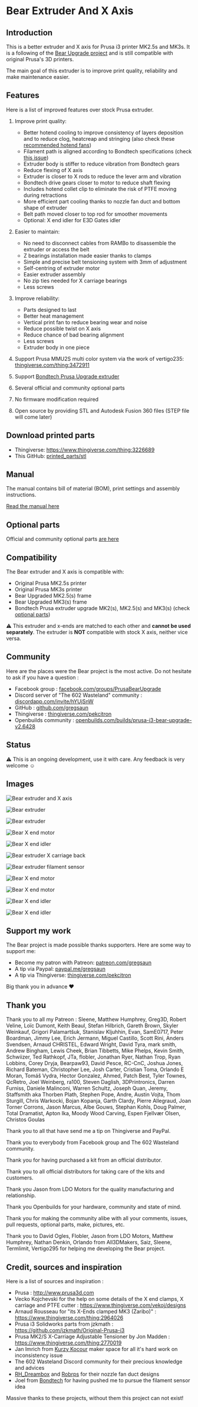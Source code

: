 # Bear Extruder And X Axis



## Introduction

This is a better extruder and X axis for Prusa i3 printer MK2.5s and MK3s. It is a following of the [Bear Upgrade project](https://github.com/gregsaun/prusa_i3_bear_upgrade) and is still compatible with original Prusa's 3D printers.

The main goal of this extruder is to improve print quality, reliability and make maintenance easier.



## Features

Here is a list of improved features over stock Prusa extruder.

1. Improve print quality: 
   * Better hotend cooling to improve consistency of layers deposition and to reduce clog, heatcreap and stringing (also check these [recommended hotend fans](optional_parts/hotend_fan))
   * Filament path is aligned according to Bondtech specifications (check [this issue](https://github.com/prusa3d/Original-Prusa-i3/issues/51))
   * Extruder body is stiffer to reduce vibration from Bondtech gears
   * Reduce flexing of X axis
   * Extruder is closer to X rods to reduce the lever arm and vibration
   * Bondtech drive gears closer to motor to reduce shaft flexing
   * Includes hotend collet clip to eliminate the risk of PTFE moving during retractions
   * More efficient part cooling thanks to nozzle fan duct and bottom shape of extruder
   * Belt path moved closer to top rod for smoother movements
   * Optional: X end idler for E3D Gates idler

1. Easier to maintain: 
   * No need to disconnect cables from RAMBo to disassemble the extruder or access the belt
   * Z bearings installation made easier thanks to clamps
   * Simple and precise belt tensioning system with 3mm of adjustment
   * Self-centring of extruder motor
   * Easier extruder assembly
   * No zip ties needed for X carriage bearings
   * Less screws

1. Improve reliability:
    * Parts designed to last
    * Better heat management
    * Vertical print fan to reduce bearing wear and noise
    * Reduce possible twist on X axis
    * Reduce chance of bad bearing alignment
    * Less screws
    * Extruder body in one piece

1. Support Prusa MMU2S multi color system via the work of vertigo235: [thingiverse.com/thing:3472911](https://www.thingiverse.com/thing:3472911)
1. Support [Bondtech Prusa Upgrade extruder](https://www.bondtech.se/en/product/prusa-i3-mk2-5-mk3-extruder-upgrade/)
1. Several official and community optional parts
1. No firmware modification required
1. Open source by providing STL and Autodesk Fusion 360 files (STEP file will come later)



## Download printed parts
  * Thingiverse: https://www.thingiverse.com/thing:3226689
  * This GitHub: [printed_parts/stl](printed_parts/stl/)


## Manual

The manual contains bill of material (BOM), print settings and assembly instructions.

[Read the manual here](manual/)



## Optional parts

Official and community optional parts [are here](optional_parts)



## Compatibility

The Bear extruder and X axis is compatible with:
  * Original Prusa MK2.5s printer
  * Original Prusa MK3s printer
  * Bear Upgraded MK2.5(s) frame
  * Bear Upgraded MK3(s) frame
  * Bondtech Prusa extruder upgrade MK2(s), MK2.5(s) and MK3(s) (check [optional parts](optional_parts))

:warning: This extruder and x-ends are matched to each other and __cannot be used separately__. The extruder is __NOT__ compatible with stock X axis, neither vice versa.



## Community

Here are the places were the Bear project is the most active. Do not hesitate to ask if you have a question :

* Facebook group : [facebook.com/groups/PrusaBearUpgrade](https://www.facebook.com/groups/PrusaBearUpgrade)
* Discord server of "The 602 Wasteland" community : [discordapp.com/invite/hYUjSnW](https://discordapp.com/invite/hYUjSnW)
* GitHub : [github.com/gregsaun](https://github.com/gregsaun)
* Thingiverse : [thingiverse.com/pekcitron](https://www.thingiverse.com/pekcitron)
* Openbuilds community : [openbuilds.com/builds/prusa-i3-bear-upgrade-v2.6428](https://openbuilds.com/builds/prusa-i3-bear-upgrade-v2.6428/)



## Status

:warning: This is an ongoing development, use it with care. Any feedback is very welcome :relaxed:



## Images

![Bear extruder and X axis](doc/photos/5D3_5336.jpg)

![Bear extruder](doc/photos/5D3_5340.jpg)

![Bear extruder](doc/photos/5D3_5341.jpg)

![Bear X end motor](doc/photos/5D3_5428.jpg)

![Bear X end idler](doc/photos/5D3_5431.jpg)

![Bear extruder X carriage back](doc/photos/bear_x_carriage_back_03.gif)

![Bear extruder filament sensor](doc/photos/bear_extruder_filament_sensor_02.gif)

![Bear X end motor](doc/photos/5D3_5446.jpg)

![Bear X end motor](doc/photos/5D3_5407.jpg)

![Bear X end idler](doc/photos/5D3_5348.jpg)

![Bear X end idler](doc/photos/5D3_5436.jpg)



## Support my work

The Bear project is made possible thanks supporters. Here are some way to support me:
  - Become my patron with Patreon: [patreon.com/gregsaun](https://www.patreon.com/gregsaun)
  - A tip via Paypal: [paypal.me/gregsaun](https://www.paypal.me/gregsaun)
  - A tip via Thingiverse: [thingiverse.com/pekcitron](https://www.thingiverse.com/pekcitron/about)
  
Big thank you in advance :heart:


## Thank you

Thank you to all my Patreon : Sleene, Matthew Humphrey, Greg3D, Robert Veline, Loïc Dumont, Keith Beaul, Stefan Hilbrich, Gareth Brown, Skyler Weinkauf, Grigori Palamartšuk, Stanislav Kljuhhin, Evan, SamE0717, Peter Boardman, Jimmy Lee, Erich Jermann, Miguel Castillo, Scott Rini, Anders Svendsen, Arnaud CHRISTEL, Edward Wright, David Tyra, mark smith, Andrew Bingham, Lewis Cheek, Brian Tibbetts, Mike Phelps, Kevin Smith, Schwiizer, Ted Rathkopf, JTa, flobler, Jonathan Ryer, Nathan Trop, Ryan Lobbins, Corey Dryja, Bearpaw93, David Pesce, RC-CnC, Joshua Jones, Richard Bateman, Christopher Lee, Josh Carter, Cristian Toma, Orlando E Moran, Tomáš Vydra, Hector Gonzalez, Ahmed, Patch Best, Tyler Townes, QcRetro, Joel Weinberg, ra100, Steven Daglish, 3DPrintronics, Darren Furniss, Daniele Malinconi, Warren Schultz, Joseph Quan, Jeremy, Staffsmith aka Thorben Plath, Stephen Pope, Andre, Austin Vojta, Thom Sturgill, Chris Warkocki, Bojan Kopanja, Garth Clardy, Pierre Allegraud, Joan Torner Corrons, Jason Marcus, Albe Gouws, Stephan Kohls, Doug Palmer, Total Dramatist, Apton Ika, Moody Wood Carving, Espen Fjellvær Olsen, Christos Goulas

Thank you to all that have send me a tip on Thingiverse and PayPal.

Thank you to everybody from Facebook group and The 602 Wasteland community.

Thank you for having purchased a kit from an official distributor.

Thank you to all official distributors for taking care of the kits and customers.

Thank you Jason from LDO Motors for the quality manufacturing and relationship.

Thank you Openbuilds for your hardware, community and state of mind.

Thank you for making the community alibe with all your comments, issues, pull requests, optional parts, make, pictures, etc.

Thank you to David Ogles, Flobler, Jason from LDO Motors, Matthew Humphrey, Nathan Denkin, Orlando from All3DMakers, Saiz, Sleene, Termlimit, Vertigo295 for helping me developing the Bear project.


## Credit, sources and inspiration

Here is a list of sources and inspiration :

* Prusa : http://www.prusa3d.com
* Vecko Kojchevski for the help on some details of the X end clamps, X carriage and PTFE cutter : https://www.thingiverse.com/vekoj/designs
* Arnaud Rousseau for "its X-Ends clamped MK3 (Zaribo)" : https://www.thingiverse.com/thing:2964026
* Prusa i3 Solidworks parts from jzkmath : https://github.com/jzkmath/Original-Prusa-i3
* Prusa MK2/S X-Carriage Adjustable Tensioner by Jon Madden : https://www.thingiverse.com/thing:2770019
* Jan Imrich from [Kurzy Kocour](https://www.facebook.com/KurzyKocour/) maker space for all it's hard work on inconsistency issue
* The 602 Wasteland Discord community for their precious knowledge and advices
* [RH_Dreambox](https://www.thingiverse.com/RH_Dreambox/about) and [Robrps](https://www.thingiverse.com/robrps/designs) for their nozzle fan duct designs
* Joel from [Bondtech](https://www.bondtech.se/en/product/prusa-i3-mk2-5-mk3-extruder-upgrade/) for having pushed me to pursue the filament sensor idea

Massive thanks to these projects, without them this project can not exist!
